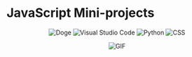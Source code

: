 # JavaScript Mini-projects
<div align="center">
  
![Doge](https://git.io/Doge)
![Visual Studio Code](https://img.shields.io/badge/Visual%20Studio%20Code-0078d7.svg?style=for-the-badge&logo=visual-studio-code&logoColor=white)
![Python](https://img.shields.io/badge/JavaScript-F7DF1E.svg?style=for-the-badge&logo=JavaScript&logoColor=black)
![CSS](https://img.shields.io/badge/CSS%20Modules-000000.svg?style=for-the-badge&logo=CSS-Modules&logoColor=white)

![GIF](https://media.giphy.com/media/SvFocn0wNMx0iv2rYz/giphy.gif)

</div>
